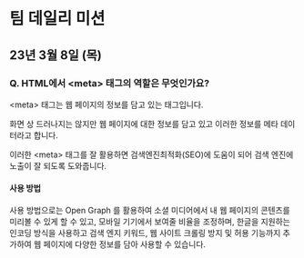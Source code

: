 # 팀 데일리 미션
## 23년 3월 8일 (목)

### Q. HTML에서 \<meta\> 태그의 역할은 무엇인가요?

\<meta\> 태그는 웹 페이지의 정보를 담고 있는 태그입니다. 

화면 상 드러나지는 않지만 웹 페이지에 대한 정보를 담고 있고 이러한 정보를 메타 데이터라고 합니다.

이러한 \<meta\> 태그를 잘 활용하면 검색엔진최적화(SEO)에 도움이 되어 검색 엔진에 노출이 잘 되도록 도와줍니다.

#### 사용 방법
사용 방법으로는 Open Graph 를 활용하여 소셜 미디어에서 내 웹 페이지의 콘텐츠를 미리볼 수 있게 할 수 있고,
모바일 기기에서 보여줄 비율을 조정하며, 한글을 지원하는 인코딩 방식을 사용하고 검색 엔지 키워드, 웹 사이트 크롤링 방지 및 허용 기능까지 추가하여
웹 페이지에 다양한 정보를 담아 사용할 수 있습니다.
